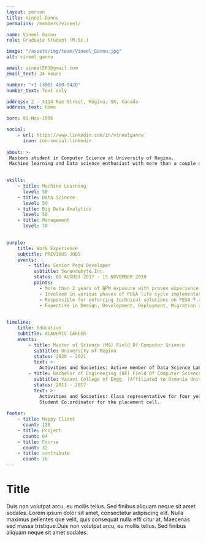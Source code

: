 ```yaml
---
layout: person
title: Vineel Gannu
permalink: /members/vineel/

name: Vineel Gannu
role: Graduate Student (M.Sc.)

image: "/assets/img/team/Vineel_Gannu.jpg"
alt: vineel_gannu

email: vineel563@gmail.com
email_text: 24 Hours

number: "+1 (306) 450-9420"
number_text: Text only

address: 2 - 4114 Rae Street, Regina, SK, Canada
address_text: Home

born: 01-Nov-1996

social:
    - url: https://www.linkedin.com/in/vineelgannu
      icon: ion-social-linkedin
      
about: >-
 Masters student in Computer Science at University of Regina.
 Machine learning and Data science enthusiast with more than a couple of years of IT experience and capable of designing and developing software applications by supporting a positive work environment that fosters team performance. 
 

skills:
    - title: Machine Learning
      level: 50
    - title: Data Scinece
      level: 50
    - title: Big Data Analytics
      level: 50
    - title: Management
      level: 70
      

purple:
    title: Work Experience
    subtitle: PREVIOUS JOBS
    events:
        - title: Senior Pega Developer
          subtitle: Serendebyte Inc.
          status: 01 AUGUST 2017 - 15 NOVEMBER 2019
          points:
            - More than 2 years of BPM exposure with proven experience in analysis, design, development and implementation of Business Process Management applications.
            - Involved in various phases of PEGA life cycle implementation.
            - Responsible for enforcing technical solutions on PEGA 7.x.
            - Expertise in Design, Development, Deployment, Migration and Integration of PegaRULES Process Commander (PRPC).
        

timeline:
    title: Education
    subtitle: ACADEMIC CAREER
    events:
        - title: Master of Science (MS) Field Of Computer Science
          subtitle: University of Regina
          status: 2020 – 2021
          text: >- 
            Activities and Societies: Active member of Data Science Laboratory
        - title: Bachelor of Engineering (BE) Field Of Computer Science
          subtitle: Vasavi College of Engg. (Affiliated to Osmania University)
          status: 2013 - 2017
          text: >-
            Activities and Societies: Class representative for four years, 
            Student Co.ordinator for the placement cell.
            
footer:
    - title: Happy Client
      count: 128
    - title: Project
      count: 64
    - title: Course
      count: 32
    - title: contribute
      count: 16
---
```


# Title
Duis non volutpat arcu, eu mollis tellus. Sed finibus aliquam neque sit amet sodales. 
Lorem ipsum dolor sit amet, consectetur adipiscing elit. Nulla maximus pellentes que velit, 
quis consequat nulla effi citur at. Maecenas sed massa tristique.Duis non volutpat arcu, 
eu mollis tellus. Sed finibus aliquam neque sit amet sodales.
